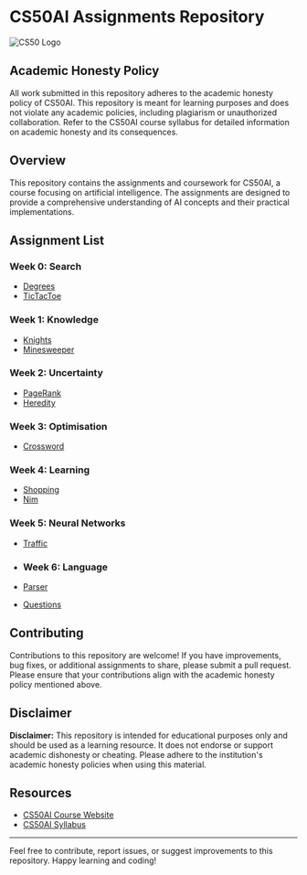 # CS50AI Assignments Repository

![CS50 Logo](https://members-csforall.imgix.net/members/logos/cs50-black.PNG)

## Academic Honesty Policy

All work submitted in this repository adheres to the academic honesty policy of CS50AI. This repository is meant for learning purposes and does not violate any academic policies, including plagiarism or unauthorized collaboration. Refer to the CS50AI course syllabus for detailed information on academic honesty and its consequences.

## Overview

This repository contains the assignments and coursework for CS50AI, a course focusing on artificial intelligence. The assignments are designed to provide a comprehensive understanding of AI concepts and their practical implementations.

## Assignment List

### Week 0: Search
- [Degrees](/Week-0/Degrees/)
- [TicTacToe](/Week-0/TicTacToe/)

### Week 1: Knowledge
- [Knights](/Week-1/Knights/)
- [Minesweeper](/Week-1/Minesweeper/)

### Week 2: Uncertainty
- [PageRank](/Week-2/PageRank)
- [Heredity](/Week-2/Heredity)

### Week 3: Optimisation
- [Crossword](/Week-3/Crossword)

### Week 4: Learning
- [Shopping](/Week-4/Shopping)
- [Nim](/Week-4/Nim)

### Week 5: Neural Networks
- [Traffic](/Week-5/Traffic)

- ### Week 6: Language
- [Parser](/Week-6/Parser)
- [Questions](/Week-6/Questions)

## Contributing

Contributions to this repository are welcome! If you have improvements, bug fixes, or additional assignments to share, please submit a pull request. Please ensure that your contributions align with the academic honesty policy mentioned above.


## Disclaimer

**Disclaimer:** This repository is intended for educational purposes only and should be used as a learning resource. It does not endorse or support academic dishonesty or cheating. Please adhere to the institution's academic honesty policies when using this material.

## Resources

- [CS50AI Course Website](https://cs50.harvard.edu/ai/)
- [CS50AI Syllabus](https://cs50.harvard.edu/ai/2020/weeks/0/ai/#academic-honesty)

---

Feel free to contribute, report issues, or suggest improvements to this repository. Happy learning and coding!
